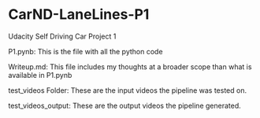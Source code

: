 # CarND-LaneLines-P1
Udacity Self Driving Car Project 1 

P1.pynb: This is the file with all the python code 

Writeup.md: This file includes my thoughts at a broader scope than what is available in P1.pynb

test_videos Folder: These are the input videos the pipeline was tested on.

test_videos_output: These are the output videos the pipeline generated.
